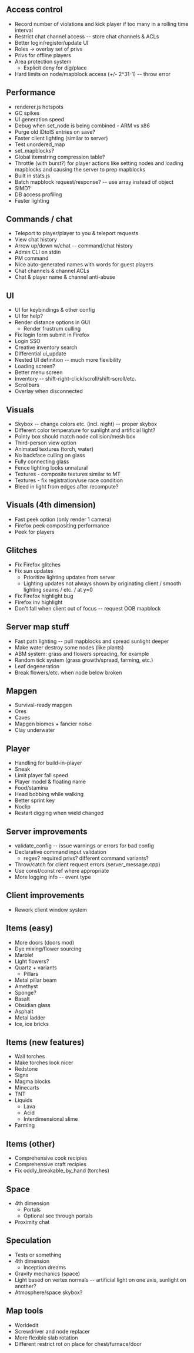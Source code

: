 ## Access control
* Record number of violations and kick player if too many in a rolling time interval
* Restrict chat channel access -- store chat channels & ACLs
* Better login/register/update UI
* Roles -> overlay set of privs
* Privs for offline players
* Area protection system
  * Explicit deny for dig/place
* Hard limits on node/mapblock access (+/- 2^31-1) -- throw error

## Performance
* renderer.js hotspots
* GC spikes
* UI generation speed
* Debug when set_node is being combined - ARM vs x86
* Purge old IDtoIS entries on save?
* Faster client lighting (similar to server)
* Test unordered_map
* set_mapblock*s*?
* Global itemstring compression table?
* Throttle (with burst?) for player actions like setting nodes and loading mapblocks and causing the server to prep mapblocks
* Built in stats.js
* Batch mapblock request/response? -- use array instead of object
* SIMD?
* DB access profiling
* Faster lighting

## Commands / chat
* Teleport to player/player to you & teleport requests
* View chat history
* Arrow up/down w/chat -- command/chat history
* Admin CLI on stdin
* PM command
* Nice auto-generated names with words for guest players
* Chat channels & channel ACLs
* Chat & player name & channel anti-abuse

## UI
* UI for keybindings & other config
* UI for help?
* Render distance options in GUI
  * Render frustrum culling
* Fix login form submit in Firefox
* Login SSO
* Creative inventory search
* Differential ui_update
* Nested UI definition -- much more flexibility
* Loading screen?
* Better menu screen
* Inventory -- shift-right-click/scroll/shift-scroll/etc.
* Scrollbars
* Overlay when disconnected

## Visuals
* Skybox -- change colors etc. (incl. night) -- proper skybox
* Different color temperature for sunlight and artificial light?
* Pointy box should match node collision/mesh box
* Third-person view option
* Animated textures (torch, water)
* No backface culling on glass
* Fully connecting glass
* Fence lighting looks unnatural
* Textures - composite textures similar to MT
* Textures - fix registration/use race condition
* Bleed in light from edges after recompute?

## Visuals (4th dimension)
* Fast peek option (only render 1 camera)
* Firefox peek compositing performance
* Peek for players

## Glitches
* Fix Firefox glitches
* Fix sun updates
  * Prioritize lighting updates from server
  * Lighting updates not always shown by originating client /
    smooth lighting seams / etc. / at y=0
* Fix Firefox highlight bug
* Firefox inv highlight
* Don't fall when client out of focus -- request OOB mapblock

## Server map stuff
* Fast path lighting -- pull mapblocks and spread sunlight deeper
* Make water destroy some nodes (like plants)
* ABM system: grass and flowers spreading, for example
* Random tick system (grass growth/spread, farming, etc.)
* Leaf degeneration
* Break flowers/etc. when node below broken

## Mapgen
* Survival-ready mapgen
* Ores
* Caves
* Mapgen biomes + fancier noise
* Clay underwater

## Player
* Handling for build-in-player
* Sneak
* Limit player fall speed
* Player model & floating name
* Food/stamina
* Head bobbing while walking
* Better sprint key
* Noclip
* Restart digging when wield changed

## Server improvements
* validate_config -- issue warnings or errors for bad config
* Declarative command input validation
  * regex? required privs? different command variants?
* Throw/catch for client request errors (server_message.cpp)
* Use const/const ref where appropriate
* More logging info -- event type

## Client improvements
* Rework client window system

## Items (easy)
* More doors (doors mod)
* Dye mixing/flower sourcing
* Marble!
* Light flowers?
* Quartz + variants
  * Pillars
* Metal pillar beam
* Amethyst
* Sponge?
* Basalt
* Obsidian glass
* Asphalt
* Metal ladder
* Ice, ice bricks

## Items (new features)
* Wall torches
* Make torches look nicer
* Redstone
* Signs
* Magma blocks
* Minecarts
* TNT
* Liquids
  * Lava
  * Acid
  * Interdimensional slime
* Farming

## Items (other)
* Comprehensive cook recipies
* Comprehensive craft recipies
* Fix oddly_breakable_by_hand (torches)

## Space
* 4th dimension
  * Portals
  * Optional see through portals
* Proximity chat

## Speculation
* Tests or something
* 4th dimension
  * Inception dreams
* Gravity mechanics (space)
* Light based on vertex normals -- artificial light on one axis, sunlight on another?
* Atmosphere/space skybox?

## Map tools
* Worldedit
* Screwdriver and node replacer
* More flexible slab rotation
* Different restrict rot on place for chest/furnace/door
